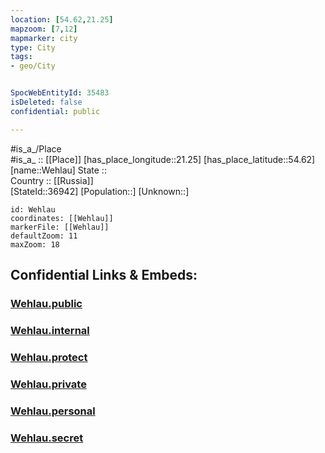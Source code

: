 ```yaml
---
location: [54.62,21.25] 
mapzoom: [7,12] 
mapmarker: city 
type: City
tags:
- geo/City


SpocWebEntityId: 35483
isDeleted: false
confidential: public

---
```

#is_a_/Place  
#is_a_ :: [[Place]] 
[has_place_longitude::21.25] 
[has_place_latitude::54.62] 
[name::Wehlau] 
State ::  
Country :: [[Russia]]  
[StateId::36942] 
[Population::] 
[Unknown::] 


```leaflet
id: Wehlau
coordinates: [[Wehlau]] 
markerFile: [[Wehlau]] 
defaultZoom: 11 
maxZoom: 18
```


## Confidential Links & Embeds: 

### [Wehlau.public](/_public/\Earth\Continent\Europe\Europe~East\Russia\Russia~NorthWest\Kaliningrad~Oblast\CityWehlau.public.md) 

### [Wehlau.internal](/_internal/\Earth\Continent\Europe\Europe~East\Russia\Russia~NorthWest\Kaliningrad~Oblast\CityWehlau.internal.md) 

### [Wehlau.protect](/_protect/\Earth\Continent\Europe\Europe~East\Russia\Russia~NorthWest\Kaliningrad~Oblast\CityWehlau.protect.md) 

### [Wehlau.private](/_private/\Earth\Continent\Europe\Europe~East\Russia\Russia~NorthWest\Kaliningrad~Oblast\CityWehlau.private.md) 

### [Wehlau.personal](/_personal/\Earth\Continent\Europe\Europe~East\Russia\Russia~NorthWest\Kaliningrad~Oblast\CityWehlau.personal.md) 

### [Wehlau.secret](/_secret/\Earth\Continent\Europe\Europe~East\Russia\Russia~NorthWest\Kaliningrad~Oblast\CityWehlau.secret.md)


